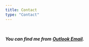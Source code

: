 ```yaml
---
title: Contact
type: "Contact"
---
```


<br>

**_You can find me from_** _**[Outlook Email](mailto:lixiaoran0817@outlook.com).**_

[//]: # "**[Netease Music]&#40; https://y.music.163.com/m/user?id=298788713&dlt=0846&app_version=8.9.40&#41;**"

[//]: # "**[Tencent QQ]&#40;https://qm.qq.com/cgi-bin/qm/qr?k=R9nP3XnjwevVQnrfjTwGlPWCZHwY3mNd&noverify=0&#41;**"

